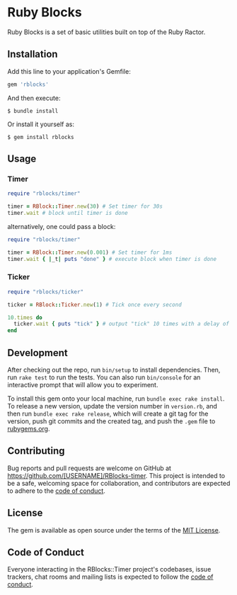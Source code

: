 # Ruby Blocks

Ruby Blocks is a set of basic utilities built on top of the Ruby Ractor.

## Installation

Add this line to your application's Gemfile:

```ruby
gem 'rblocks'
```

And then execute:

    $ bundle install

Or install it yourself as:

    $ gem install rblocks

## Usage

### Timer

```ruby
require "rblocks/timer"

timer = RBlock::Timer.new(30) # Set timer for 30s
timer.wait # block until timer is done
```

alternatively, one could pass a block:

```ruby
require "rblocks/timer"

timer = RBlock::Timer.new(0.001) # Set timer for 1ms
timer.wait { |_t| puts "done" } # execute block when timer is done
```

### Ticker

```ruby
require "rblocks/ticker"

ticker = RBlock::Ticker.new(1) # Tick once every second

10.times do
  ticker.wait { puts "tick" } # output "tick" 10 times with a delay of 1s between each
end
```

## Development

After checking out the repo, run `bin/setup` to install dependencies. Then, run `rake test` to run the tests. You can also run `bin/console` for an interactive prompt that will allow you to experiment.

To install this gem onto your local machine, run `bundle exec rake install`. To release a new version, update the version number in `version.rb`, and then run `bundle exec rake release`, which will create a git tag for the version, push git commits and the created tag, and push the `.gem` file to [rubygems.org](https://rubygems.org).

## Contributing

Bug reports and pull requests are welcome on GitHub at https://github.com/[USERNAME]/RBlocks-timer. This project is intended to be a safe, welcoming space for collaboration, and contributors are expected to adhere to the [code of conduct](https://github.com/[USERNAME]/RBlocks-timer/blob/master/CODE_OF_CONDUCT.md).

## License

The gem is available as open source under the terms of the [MIT License](https://opensource.org/licenses/MIT).

## Code of Conduct

Everyone interacting in the RBlocks::Timer project's codebases, issue trackers, chat rooms and mailing lists is expected to follow the [code of conduct](https://github.com/[USERNAME]/RBlocks-timer/blob/master/CODE_OF_CONDUCT.md).
